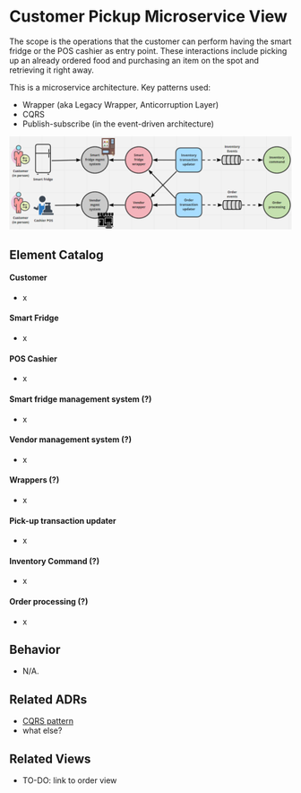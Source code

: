 # Customer Pickup Microservice View 
The scope is the operations that the customer can perform having the smart fridge or the POS cashier as
entry point. These interactions include picking up an already ordered food and purchasing an item on
the spot and retrieving it right away.

This is a microservice architecture. Key patterns used:
- Wrapper (aka Legacy Wrapper, Anticorruption Layer)
- CQRS
- Publish-subscribe (in the event-driven architecture)

![customer pickup microservice view](../images/customer-pickup-microservice-view-primary.png)

## Element Catalog 

#### Customer
- x

#### Smart Fridge
- x

#### POS Cashier
- x

#### Smart fridge management system (?)
- x

#### Vendor management system (?)
- x

#### Wrappers (?)
- x

#### Pick-up transaction updater
- x

#### Inventory Command (?)
- x

#### Order processing (?)
- x


## Behavior
- N/A.
 
## Related ADRs 
- [CQRS pattern](../ADRs/ADR004-cqrs-pattern.md)
- what else?

## Related Views
- TO-DO: link to order view 
